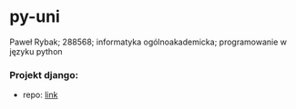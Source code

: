 # py-uni

Paweł Rybak; 288568; informatyka ogólnoakademicka; programowanie w języku python

### Projekt django:
 - repo: [link](https://github.com/wedkarz02/movie_hub)

